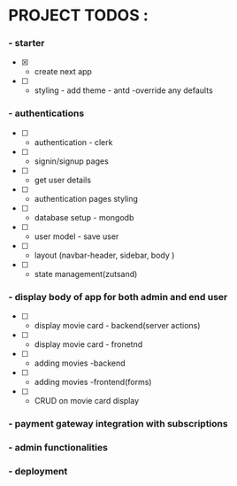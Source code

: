 # PROJECT TODOS :

### - starter

- [x] - create next app
- [ ] - styling - add theme - antd -override any defaults

### - authentications

- [ ] - authentication - clerk
- [ ] - signin/signup pages
- [ ] - get user details
- [ ] - authentication pages styling
- [ ] - database setup - mongodb
- [ ] - user model - save user
- [ ] - layout (navbar-header, sidebar, body )
- [ ] - state management(zutsand)

### - display body of app for both admin and end user

- [ ] - display movie card - backend(server actions)
- [ ] - display movie card - fronetnd
- [ ] - adding movies -backend
- [ ] - adding movies -frontend(forms)
- [ ] - CRUD on movie card display

### - payment gateway integration with subscriptions

### - admin functionalities

### - deployment
